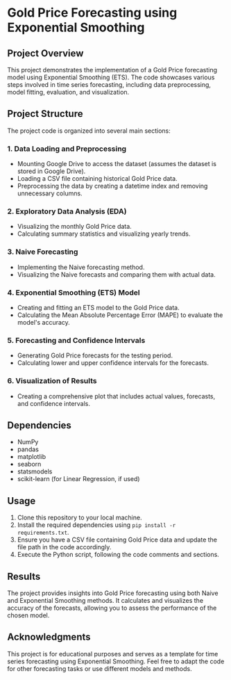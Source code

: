 # Gold Price Forecasting using Exponential Smoothing

## Project Overview

This project demonstrates the implementation of a Gold Price forecasting model using Exponential Smoothing (ETS). The code showcases various steps involved in time series forecasting, including data preprocessing, model fitting, evaluation, and visualization.

## Project Structure

The project code is organized into several main sections:

### 1. Data Loading and Preprocessing

- Mounting Google Drive to access the dataset (assumes the dataset is stored in Google Drive).
- Loading a CSV file containing historical Gold Price data.
- Preprocessing the data by creating a datetime index and removing unnecessary columns.

### 2. Exploratory Data Analysis (EDA)

- Visualizing the monthly Gold Price data.
- Calculating summary statistics and visualizing yearly trends.

### 3. Naive Forecasting

- Implementing the Naive forecasting method.
- Visualizing the Naive forecasts and comparing them with actual data.

### 4. Exponential Smoothing (ETS) Model

- Creating and fitting an ETS model to the Gold Price data.
- Calculating the Mean Absolute Percentage Error (MAPE) to evaluate the model's accuracy.

### 5. Forecasting and Confidence Intervals

- Generating Gold Price forecasts for the testing period.
- Calculating lower and upper confidence intervals for the forecasts.

### 6. Visualization of Results

- Creating a comprehensive plot that includes actual values, forecasts, and confidence intervals.

## Dependencies

- NumPy
- pandas
- matplotlib
- seaborn
- statsmodels
- scikit-learn (for Linear Regression, if used)

## Usage

1. Clone this repository to your local machine.
2. Install the required dependencies using `pip install -r requirements.txt`.
3. Ensure you have a CSV file containing Gold Price data and update the file path in the code accordingly.
4. Execute the Python script, following the code comments and sections.

## Results

The project provides insights into Gold Price forecasting using both Naive and Exponential Smoothing methods. It calculates and visualizes the accuracy of the forecasts, allowing you to assess the performance of the chosen model.

## Acknowledgments

This project is for educational purposes and serves as a template for time series forecasting using Exponential Smoothing. Feel free to adapt the code for other forecasting tasks or use different models and methods.
